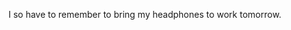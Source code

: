 <!--
id: 836097261
link: http://kevinisom.info/post/836097261/i-so-have-to-remember-to-bring-my-headphones-to
slug: i-so-have-to-remember-to-bring-my-headphones-to
date: Tue Jul 20 2010 23:42:09 GMT+1200 (NZST)
raw: {"blog_name":"kevinisom","id":836097261,"post_url":"http://kevinisom.info/post/836097261/i-so-have-to-remember-to-bring-my-headphones-to","slug":"i-so-have-to-remember-to-bring-my-headphones-to","type":"text","date":"2010-07-20 11:42:09 GMT","timestamp":1279626129,"state":"published","format":"html","reblog_key":"oFXpRBun","tags":[],"short_url":"http://tmblr.co/Zw68YynrTJj","highlighted":[],"feed_item":"http://twitter.com/kev_nz/statuses/18969058181","from_feed_id":"650289","note_count":0,"title":null,"body":"<p>I so have to remember to bring my headphones to work tomorrow.</p>"}
publish: 2010-07-020
tags: 
title: null
-->


I so have to remember to bring my headphones to work tomorrow.


